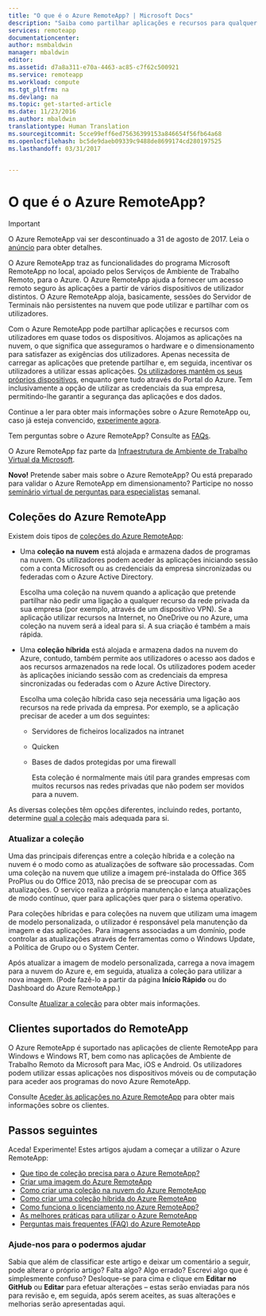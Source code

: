 ```yaml
---
title: "O que é o Azure RemoteApp? | Microsoft Docs"
description: "Saiba como partilhar aplicações e recursos para qualquer dispositivo através do Azure RemoteApp."
services: remoteapp
documentationcenter: 
author: msmbaldwin
manager: mbaldwin
editor: 
ms.assetid: d7a8a311-e70a-4463-ac85-c7f62c500921
ms.service: remoteapp
ms.workload: compute
ms.tgt_pltfrm: na
ms.devlang: na
ms.topic: get-started-article
ms.date: 11/23/2016
ms.author: mbaldwin
translationtype: Human Translation
ms.sourcegitcommit: 5cce99eff6ed75636399153a846654f56fb64a68
ms.openlocfilehash: bc5de9daeb09339c9488de8699174cd280197525
ms.lasthandoff: 03/31/2017


---
```

# <a name="what-is-azure-remoteapp"></a>O que é o Azure RemoteApp?
> [!IMPORTANT]
> O Azure RemoteApp vai ser descontinuado a 31 de agosto de 2017. Leia o [anúncio](https://go.microsoft.com/fwlink/?linkid=821148) para obter detalhes.
> 
> 

O Azure RemoteApp traz as funcionalidades do programa Microsoft RemoteApp no local, apoiado pelos Serviços de Ambiente de Trabalho Remoto, para o Azure. O Azure RemoteApp ajuda a fornecer um acesso remoto seguro às aplicações a partir de vários dispositivos de utilizador distintos. O Azure RemoteApp aloja, basicamente, sessões do Servidor de Terminais não persistentes na nuvem que pode utilizar e partilhar com os utilizadores.

Com o Azure RemoteApp pode partilhar aplicações e recursos com utilizadores em quase todos os dispositivos. Alojamos as aplicações na nuvem, o que significa que asseguramos o hardware e o dimensionamento para satisfazer as exigências dos utilizadores. Apenas necessita de carregar as aplicações que pretende partilhar e, em seguida, incentivar os utilizadores a utilizar essas aplicações. [Os utilizadores mantêm os seus próprios dispositivos](remoteapp-clients.md), enquanto gere tudo através do Portal do Azure. Tem inclusivamente a opção de utilizar as credenciais da sua empresa, permitindo-lhe garantir a segurança das aplicações e dos dados.

Continue a ler para obter mais informações sobre o Azure RemoteApp ou, caso já esteja convencido, [experimente agora](https://azure.microsoft.com/services/remoteapp/).

Tem perguntas sobre o Azure RemoteApp? Consulte as [FAQs](remoteapp-faq.md).

O Azure RemoteApp faz parte da [Infraestrutura de Ambiente de Trabalho Virtual da Microsoft](http://www.microsoft.com/server-cloud/products/virtual-desktop-infrastructure/explore.aspx).

**Novo!** Pretende saber mais sobre o Azure RemoteApp? Ou está preparado para validar o Azure RemoteApp em dimensionamento?  Participe no nosso [seminário virtual de perguntas para especialistas](https://azureinfo.microsoft.com/AzureRemoteAppAskTheExperts-Registration-Page.html?ls=Website) semanal.

## <a name="azure-remoteapp-collections"></a>Coleções do Azure RemoteApp
Existem dois tipos de [coleções do Azure RemoteApp](remoteapp-collections.md):

* Uma **coleção na nuvem** está alojada e armazena dados de programas na nuvem. Os utilizadores podem aceder às aplicações iniciando sessão com a conta Microsoft ou as credenciais da empresa sincronizadas ou federadas com o Azure Active Directory.
  
    Escolha uma coleção na nuvem quando a aplicação que pretende partilhar não pedir uma ligação a qualquer recurso da rede privada da sua empresa (por exemplo, através de um dispositivo VPN). Se a aplicação utilizar recursos na Internet, no OneDrive ou no Azure, uma coleção na nuvem será a ideal para si. A sua criação é também a mais rápida.
* Uma **coleção híbrida** está alojada e armazena dados na nuvem do Azure, contudo, também permite aos utilizadores o acesso aos dados e aos recursos armazenados na rede local. Os utilizadores podem aceder às aplicações iniciando sessão com as credenciais da empresa sincronizadas ou federadas com o Azure Active Directory.
  
    Escolha uma coleção híbrida caso seja necessária uma ligação aos recursos na rede privada da empresa. Por exemplo, se a aplicação precisar de aceder a um dos seguintes:
  
  * Servidores de ficheiros localizados na intranet
  * Quicken
  * Bases de dados protegidas por uma firewall
    
    Esta coleção é normalmente mais útil para grandes empresas com muitos recursos nas redes privadas que não podem ser movidos para a nuvem.

As diversas coleções têm opções diferentes, incluindo redes, portanto, determine [qual a coleção](remoteapp-collections.md) mais adequada para si. 

### <a name="updating-your-collection"></a>Atualizar a coleção
Uma das principais diferenças entre a coleção híbrida e a coleção na nuvem é o modo como as atualizações de software são processadas. Com uma coleção na nuvem que utilize a imagem pré-instalada do Office 365 ProPlus ou do Office 2013, não precisa de se preocupar com as atualizações. O serviço realiza a própria manutenção e lança atualizações de modo contínuo, quer para aplicações quer para o sistema operativo.

Para coleções híbridas e para coleções na nuvem que utilizam uma imagem de modelo personalizada, o utilizador é responsável pela manutenção da imagem e das aplicações. Para imagens associadas a um domínio, pode controlar as atualizações através de ferramentas como o Windows Update, a Política de Grupo ou o System Center.

Após atualizar a imagem de modelo personalizada, carrega a nova imagem para a nuvem do Azure e, em seguida, atualiza a coleção para utilizar a nova imagem. (Pode fazê-lo a partir da página **Início Rápido** ou do Dashboard do Azure RemoteApp.)

Consulte [Atualizar a coleção](remoteapp-update.md) para obter mais informações.

## <a name="supported-remoteapp-clients"></a>Clientes suportados do RemoteApp
O Azure RemoteApp é suportado nas aplicações de cliente RemoteApp para Windows e Windows RT, bem como nas aplicações de Ambiente de Trabalho Remoto da Microsoft para Mac, iOS e Android. Os utilizadores podem utilizar essas aplicações nos dispositivos móveis ou de computação para aceder aos programas do novo Azure RemoteApp. 

Consulte [Aceder às aplicações no Azure RemoteApp](remoteapp-clients.md) para obter mais informações sobre os clientes.

## <a name="next-steps"></a>Passos seguintes
Aceda! Experimente! Estes artigos ajudam a começar a utilizar o Azure RemoteApp:

* [Que tipo de coleção precisa para o Azure RemoteApp?](remoteapp-collections.md)
* [Criar uma imagem do Azure RemoteApp](remoteapp-imageoptions.md)
* [Como criar uma coleção na nuvem do Azure RemoteApp](remoteapp-create-cloud-deployment.md)
* [Como criar uma coleção híbrida do Azure RemoteApp](remoteapp-create-hybrid-deployment.md)
* [Como funciona o licenciamento no Azure RemoteApp?](remoteapp-licensing.md)
* [As melhores práticas para utilizar o Azure RemoteApp](remoteapp-bestpractices.md)
* [Perguntas mais frequentes (FAQ) do Azure RemoteApp](remoteapp-faq.md)

### <a name="help-us-help-you"></a>Ajude-nos para o podermos ajudar
Sabia que além de classificar este artigo e deixar um comentário a seguir, pode alterar o próprio artigo? Falta algo? Algo errado? Escrevi algo que é simplesmente confuso? Desloque-se para cima e clique em **Editar no GitHub** ou **Editar** para efetuar alterações – estas serão enviadas para nós para revisão e, em seguida, após serem aceites, as suas alterações e melhorias serão apresentadas aqui.


